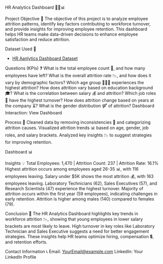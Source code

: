 HR Analytics Dashboard 👨‍💼📊

Project Objective 🎯
The objective of this project is to analyze employee attrition patterns, identify key factors contributing to workforce turnover, and provide insights for improving employee retention. This dashboard helps HR teams make data-driven decisions to enhance employee satisfaction and reduce attrition.

Dataset Used 📂
- [HR Aanlytics Dashboard Dataset]()

Questions (KPIs) ❓
What is the total employee count 🏢, and how many employees have left?
What is the overall attrition rate 📉, and how does it vary by demographic factors?
Which age group 👶👨‍🦳 experiences the highest attrition?
How does attrition vary based on education background 🎓?
What is the correlation between salary 💰 and attrition?
Which job roles 👔 have the highest turnover?
How does attrition change based on years at the company ⏳?
What is the gender distribution ⚤ of attrition?
Dashboard Interaction: View Dashboard

Process 🔄
Cleaned data by removing inconsistencies 🧹 and categorizing attrition causes.
Visualized attrition trends 📊 based on age, gender, job roles, and salary brackets.
Analyzed key insights 📉 to suggest strategies for improving retention.

Dashboard 📊


Insights 💡
Total Employees: 1,470 | Attrition Count: 237 | Attrition Rate: 16.1%
Highest attrition occurs among employees aged 26-35 📊, with 116 employees leaving.
Salary under $5K shows the most attrition 💰, with 163 employees leaving.
Laboratory Technicians (62), Sales Executives (57), and Research Scientists (47) experience the highest turnover.
Majority of attrition occurs within the first year (59 employees), indicating challenges in early retention.
Attrition is higher among males (140) compared to females (79).

Conclusion 📝
The HR Analytics Dashboard highlights key trends in workforce attrition 📉, showing that young employees in lower salary brackets are most likely to leave. High turnover in key roles like Laboratory Technician and Sales Executive suggests a need for better engagement strategies. These insights help HR teams optimize hiring, compensation 💲, and retention efforts.

Contact Information 📞
Email: YourEmail@example.com
LinkedIn: Your LinkedIn Profile
